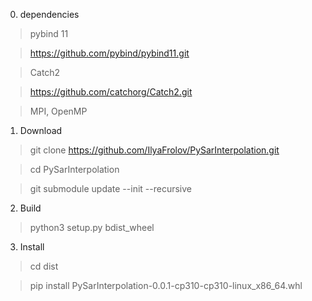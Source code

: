 0. dependencies

> pybind 11

> https://github.com/pybind/pybind11.git

> Catch2

> https://github.com/catchorg/Catch2.git

> MPI, OpenMP

1. Download

> git clone https://github.com/IlyaFrolov/PySarInterpolation.git

> cd PySarInterpolation

> git submodule update --init --recursive

2. Build

> python3 setup.py bdist_wheel

3. Install

> cd dist

> pip install PySarInterpolation-0.0.1-cp310-cp310-linux_x86_64.whl



